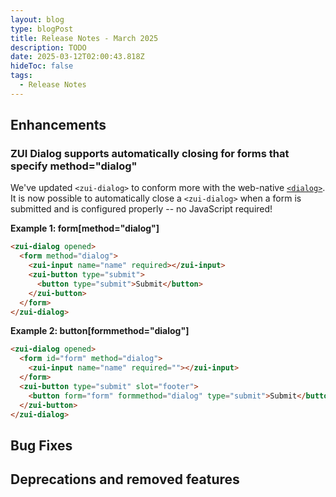 ```yaml
---
layout: blog
type: blogPost
title: Release Notes - March 2025
description: TODO
date: 2025-03-12T02:00:43.818Z
hideToc: false
tags:
  - Release Notes
---
```


## Enhancements

### ZUI Dialog supports automatically closing for forms that specify method="dialog"

We've updated `<zui-dialog>` to conform more with the web-native [`<dialog>`](https://developer.mozilla.org/en-US/docs/Web/HTML/Element/dialog). It is now possible to automatically close a `<zui-dialog>` when a form is submitted and is configured properly -- no JavaScript required!

**Example 1: form\[method="dialog"\]**
```html
<zui-dialog opened>
  <form method="dialog">
    <zui-input name="name" required></zui-input>
    <zui-button type="submit">
      <button type="submit">Submit</button>
    </zui-button>
  </form>
</zui-dialog>
```

**Example 2: button\[formmethod="dialog"\]**
```html
<zui-dialog opened>
  <form id="form" method="dialog">
    <zui-input name="name" required=""></zui-input>
  </form>
  <zui-button type="submit" slot="footer">
    <button form="form" formmethod="dialog" type="submit">Submit</button>
  </zui-button>
</zui-dialog>
```

## Bug Fixes

## Deprecations and removed features

